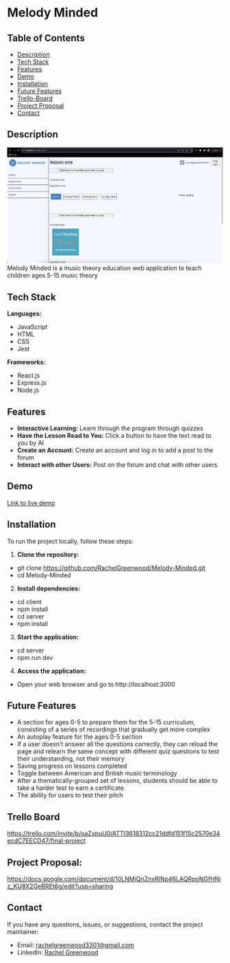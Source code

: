 # Melody Minded

## Table of Contents
- [Description](#description)
- [Tech Stack](#tech-stack)
- [Features](#features)
- [Demo](#demo)
- [Installation](#installation)
- [Future Features](#future-features)
- [Trello-Board](#trello-board)
- [Project Proposal](#project-proposal)
- [Contact](#contact)

## Description
![Photo of Melody Minded](<Project Photo.png>)
Melody Minded is a music theory education web application to teach children ages 5-15 music theory

## Tech Stack
**Languages:**
- JavaScript
- HTML
- CSS
- Jest

**Frameworks:**
- React.js
- Express.js
- Node.js

## Features
- **Interactive Learning:** Learn through the program through quizzes
- **Have the Lesson Read to You:** Click a button to have the text read to you by AI
- **Create an Account:** Create an account and log in to add a post to the forum
- **Interact with other Users:** Post on the forum and chat with other users

## Demo
[Link to live demo](https://server-eavm.onrender.com)

## Installation
To run the project locally, follow these steps:

1. **Clone the repository:**
- git clone https://github.com/RachelGreenwood/Melody-Minded.git
- cd Melody-Minded

2. **Install dependencies:**
- cd client
- npm install
- cd server
- npm install

3. **Start the application:**
- cd server
- npm run dev

4. **Access the application:**
- Open your web browser and go to http://localhost:3000

## Future Features
- A section for ages 0-5 to prepare them for the 5-15 curriculum, consisting of a series of recordings that gradually get more complex
- An autoplay feature for the ages 0-5 section
- If a user doesn’t answer all the questions correctly, they can reload the page and relearn the same concept with different quiz questions to test their understanding, not their memory
- Saving progress on lessons completed
- Toggle between American and British music terminology
- After a thematically-grouped set of lessons, students should be able to take a harder test to earn a certificate
- The ability for users to test their pitch


## Trello Board
https://trello.com/invite/b/oaZxpuU0/ATTI3618312cc21ddfd151f15c2570e34ecdC7EECD47/final-project

## Project Proposal:
https://docs.google.com/document/d/10LNMiQnZnxRINp46LAQRpoNGfHNjz_KU8X2GeBREt6g/edit?usp=sharing

## Contact
If you have any questions, issues, or suggestions, contact the project maintainer:
- Email: [rachelgreenwood3301@gmail.com](mailto:rachelgreenwood3301@gmail.com)
- LinkedIn: [Rachel Greenwood](https://www.linkedin.com/in/rachel-greenwood3301/)